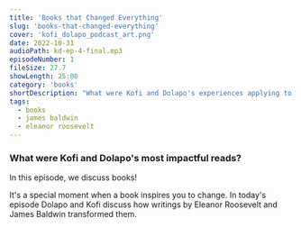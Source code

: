 ```yaml
---
title: 'Books that Changed Everything'
slug: 'books-that-changed-everything'
cover: 'kofi_dolapo_podcast_art.png'
date: 2022-10-31
audioPath: kd-ep-4-final.mp3
episodeNumber: 1
fileSize: 27.7
showLength: 25:00
category: 'books'
shortDescription: "What were Kofi and Dolapo's experiences applying to boarding school?"
tags:
  - books
  - james baldwin
  - eleanor roosevelt
---
```


### What were Kofi and Dolapo's most impactful reads?

In this episode, we discuss books!

It's a special moment when a book inspires you to change. In today's episode Dolapo and Kofi discuss how writings by Eleanor Roosevelt and James Baldwin transformed them.
